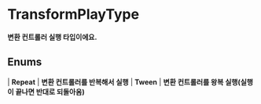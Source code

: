 # **TransformPlayType**

 **변환 컨트롤러 실행 타입이에요.** 
## **Enums**

| **Repeat** |
 **변환 컨트롤러를 반복해서 실행** 
| **Tween** |
 **변환 컨트롤러를 왕복 실행(실행이 끝나면 반대로 되돌아옴)** 
